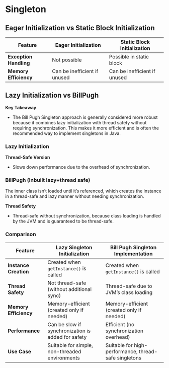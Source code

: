 # Singleton
## Eager Initialization vs Static Block Initialization
| Feature              | Eager Initialization                               | Static Block Initialization                        |
|----------------------|----------------------------------------------------|----------------------------------------------------|
| **Exception Handling** | Not possible                                    | Possible in static block                           |
| **Memory Efficiency** | Can be inefficient if unused                     | Can be inefficient if unused                       |

## Lazy Initialization vs BillPugh
**Key Takeaway**
- The Bill Pugh Singleton approach is generally considered more robust because it combines lazy initialization with thread safety without requiring synchronization. This makes it more efficient and is often the recommended way to implement singletons in Java.

### Lazy Initialization
**Thread-Safe Version**
- Slows down performance due to the overhead of synchronization.

### BillPugh (Inbuilt lazy+thread safe)
The inner class isn’t loaded until it’s referenced, which creates the instance in a thread-safe and lazy manner without needing synchronization.

**Thread Safety**
- Thread-safe without synchronization, because class loading is handled by the JVM and is guaranteed to be thread-safe.

### Comparison

| Feature              | Lazy Singleton Initialization                    | Bill Pugh Singleton Implementation               |
|----------------------|--------------------------------------------------|--------------------------------------------------|
| **Instance Creation**| Created when `getInstance()` is called           | Created when `getInstance()` is called           |
| **Thread Safety**    | Not thread-safe (without additional sync)        | Thread-safe due to JVM’s class loading           |
| **Memory Efficiency**| Memory-efficient (created only if needed)        | Memory-efficient (created only if needed)        |
| **Performance**      | Can be slow if synchronization is added for safety| Efficient (no synchronization overhead)          |
| **Use Case**         | Suitable for simple, non-threaded environments   | Suitable for high-performance, thread-safe singletons |